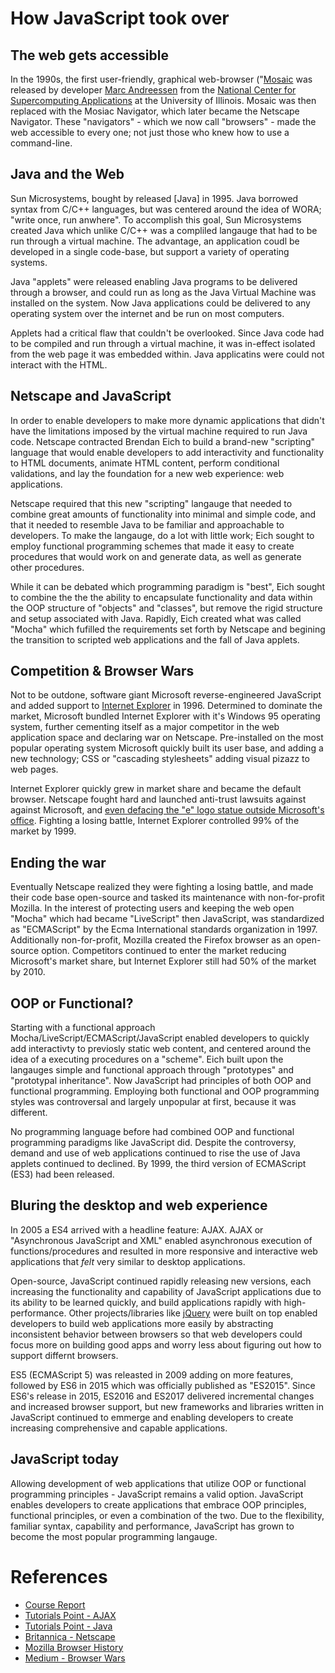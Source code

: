 # How JavaScript took over 

## The web gets accessible 

In the 1990s, the first user-friendly, graphical web-browser ("[Mosaic](https://en.wikipedia.org/wiki/Mosaic_(web_browser)") was released by developer [Marc Andreessen](https://en.wikipedia.org/wiki/Marc_Andreessen) from the [National Center for Supercomputing Applications](http://www.ncsa.illinois.edu/) at the University of Illinois. Mosaic was then replaced with the Mosiac Navigator, which later became the Netscape Navigator. 
These "navigators" - which we now call "browsers" - made the web accessible to every one; not just those who knew how to use a command-line. 

## Java and the Web

Sun Microsystems, bought by released [Java] in 1995. Java borrowed syntax from C/C++ languages, but was centered around the idea of WORA; "write once, run anwhere". To accomplish this goal, Sun Microsystems created Java which unlike C/C++ was a compliled langauge that had to be run through a virtual machine. The advantage, an application coudl be developed in a single code-base, but support a variety of operating systems. 

Java "applets" were released enabling Java programs to be delivered through a browser, and could run as long as the Java Virtual Machine was installed on the system. Now Java applications could be delivered to any operating system over the internet and be run on most computers. 

Applets had a critical flaw that couldn't be overlooked. Since Java code had to be compiled and run through a virtual machine, it was in-effect isolated from the web page it was embedded within. Java applicatins were could not interact with the HTML. 

## Netscape and JavaScript 

In order to enable developers to make more dynamic applications that didn't have the limitations imposed by the virtual machine required to run Java code. Netscape contracted Brendan Eich to build a brand-new "scripting" language that would enable developers to add interactivity and functionality to HTML documents, animate HTML content, perform conditional validations, and lay the foundation for a new web experience: web applications. 

Netscape required that this new "scripting" langauge that needed to combine great amounts of functionality into minimal and simple code, and that it needed to resemble Java to be familiar and approachable to developers. 
To make the langauge, do a lot with little work; Eich sought to employ functional programming schemes that made it easy to create procedures that would work on and generate data, as well as generate other procedures. 

While it can be debated which programming paradigm is "best", Eich sought to combine the the the ability to encapsulate functionality and data within the OOP structure of "objects" and "classes", but remove the rigid structure and setup associated with Java. Rapidly, Eich created what was called "Mocha" which fufilled the requirements set forth by Netscape and begining the transition to scripted web applications and the fall of Java applets. 

## Competition & Browser Wars 

Not to be outdone, software giant Microsoft reverse-engineered JavaScript and added support to  [Internet Explorer](https://en.wikipedia.org/wiki/Internet_Explorer) in 1996. Determined to dominate the market, Microsoft bundled Internet Explorer with it's Windows 95 operating system, further cementing itself as a major competitor in the web application space and declaring war on Netscape. Pre-installed on the most popular operating system Microsoft quickly built its user base, and adding a new technology; CSS or "cascading stylesheets" adding visual pizazz to web pages. 

Internet Explorer quickly grew in market share and became the default browser. Netscape fought hard and launched anti-trust lawsuits against against Microsoft, and [even defacing the "e" logo statue outside Microsoft's office](https://medium.com/@ddprrt/tales-from-the-browser-wars-mozilla-stomps-internet-explorer-799035887cb1). Fighting a losing battle, Internet Explorer controlled 99% of the market by 1999. 

## Ending the war 

Eventually Netscape realized they were fighting a losing battle, and made their code base open-source and tasked its maintenance with non-for-profit Mozilla. In the interest of protecting users and keeping the web open "Mocha" which had became "LiveScript" then JavaScript, was standardized as "ECMAScript" by the Ecma International standards organization in 1997. Additionally non-for-profit, Mozilla created the Firefox browser as an open-source option. Competitors continued to enter the market reducing Microsoft's market share, but Internet Explorer still had 50% of the market by 2010. 

## OOP or Functional? 

Starting with a functional approach Mocha/LiveScript/ECMAScript/JavaScript enabled developers to quickly add interactivty to previosly static web content, and centered around the idea of a executing procedures on a "scheme". Eich built upon the langauges simple and functional approach through "prototypes" and "prototypal inheritance". Now JavaScript had principles of both OOP and functional programming. Employing both functional and OOP programming styles was controversal and largely unpopular at first, because it was different. 

No programming language before had combined OOP and functional programming paradigms like JavaScript did. Despite the controversy, demand and use of web applications continued to rise the use of Java applets continued to declined. By 1999, the third version of ECMAScript (ES3) had been released. 

## Bluring the desktop and web experience 

In 2005 a ES4 arrived with a headline feature: AJAX. AJAX or "Asynchronous JavaScript and XML" enabled asynchronous execution of functions/procedures and resulted in more responsive and interactive web applications that _felt_ very similar to desktop applications. 

Open-source, JavaScript continued rapidly releasing new versions, each increasing the functionality and capability of JavaScript applications due to its ability to be learned quickly, and build applications rapidly with high-performance. Other projects/libraries like [jQuery](https://jquery.com/) were built on top enabled developers to build web applications more easily by abstracting inconsistent behavior between browsers so that web developers could focus more on building good apps and worry less about figuring out how to support differnt browsers. 

ES5 (ECMAScript 5) was releasted in 2009 adding on more features, followed by ES6 in 2015 which was officially published as "ES2015". Since ES6's release in 2015, ES2016 and ES2017 delivered incremental changes and increased browser support, but new frameworks and libraries written in JavaScript continued to emmerge and enabling developers to create increasing comprehensive and capable applications. 

## JavaScript today 

Allowing development of web applications that utilize OOP or functional programming principles - JavaScript remains a valid option. JavaScript enables developers to create applications that embrace OOP principles, functional principles, or even a combination of the two. Due to the flexibility, familiar syntax, capability and performance, JavaScript has grown to become the most popular programming langauge. 


# References 

- [Course Report](https://www.coursereport.com/blog/history-of-javascript)
- [Tutorials Point - AJAX](https://www.tutorialspoint.com/ajax/what_is_ajax.htm)
- [Tutorials Point - Java](https://www.tutorialspoint.com/java/java_overview.htm)
- [Britannica - Netscape](https://www.britannica.com/topic/Netscape-Communications-Corp)
- [Mozilla Browser History](https://www.mozilla.org/en-US/firefox/browsers/browser-history/)
- [Medium - Browser Wars](https://medium.com/@ddprrt/tales-from-the-browser-wars-mozilla-stomps-internet-explorer-799035887cb1)